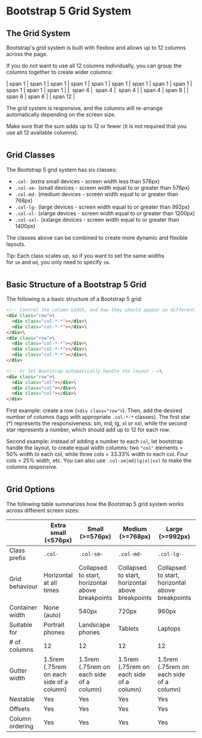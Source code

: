 Bootstrap 5 Grid System
=======================

The Grid System
---------------

Bootstrap's grid system is built with flexbox and allows up to 12 columns across the page.

If you do not want to use all 12 columns individually, you can group the columns together to create wider columns:

| span 1 | span 1 | span 1 | span 1 | span 1 | span 1 | span 1 | span 1 | span 1 | span 1 | span 1 | span 1 |
|  span 4 |  span 4 |  span 4 |
| span 4 | span 8 |
| span 6 | span 6 |
| span 12 |

The grid system is responsive, and the columns will re-arrange automatically depending on the screen size.

Make sure that the sum adds up to 12 or fewer (it is not required that you use all 12 available columns).

#

Grid Classes
------------

The Bootstrap 5 grid system has six classes:

-   `.col-` (extra small devices - screen width less than 576px)
-   `.col-sm-` (small devices - screen width equal to or greater than 576px)
-   `.col-md-` (medium devices - screen width equal to or greater than 768px)
-   `.col-lg-` (large devices - screen width equal to or greater than 992px)
-   `.col-xl-` (xlarge devices - screen width equal to or greater than 1200px)
-   `.col-xxl-` (xxlarge devices - screen width equal to or greater than 1400px)

The classes above can be combined to create more dynamic and flexible layouts.

Tip: Each class scales up, so if you want to set the same widths for `sm` and `md`, you only need to specify `sm`.

#

Basic Structure of a Bootstrap 5 Grid
-------------------------------------

The following is a basic structure of a Bootstrap 5 grid:
``` html
<!-- Control the column width, and how they should appear on different devices -->\
<div class="row">\
  <div class="col-*-*"></div>\
  <div class="col-*-*"></div>\
</div>\
<div class="row">\
  <div class="col-*-*"></div>\
  <div class="col-*-*"></div>\
  <div class="col-*-*"></div>\
</div>

<!-- Or let Bootstrap automatically handle the layout -->\
<div class="row">\
  <div class="col"></div>\
  <div class="col"></div>\
  <div class="col"></div>\
</div>
```
 
First example: create a row (`<div class="row">`). Then, add the desired number of columns (tags with appropriate `.col-*-*` classes). The first star (*) represents the responsiveness: sm, md, lg, xl or xxl, while the second star represents a number, which should add up to 12 for each row.

Second example: instead of adding a number to each `col`, let bootstrap handle the layout, to create equal width columns: two `"col"` elements = 50% width to each col, while three cols = 33.33% width to each col. Four cols = 25% width, etc. You can also use `.col-sm|md|lg|xl|xxl` to make the columns responsive.

#

Grid Options
------------

The following table summarizes how the Bootstrap 5 grid system works across different screen sizes:

|   | Extra small (<576px) | Small (>=576px) | Medium (>=768px) | Large (>=992px) | Extra Large (>=1200px) | XXL (>=1400px) |
|---|---|---|---|---|---|---|
| Class prefix | `.col-` | `.col-sm-` | `.col-md-` | `.col-lg-` | `.col-xl-` | `.col-xxl-` |
| Grid behaviour | Horizontal at all times | Collapsed to start, horizontal above breakpoints | Collapsed to start, horizontal above breakpoints | Collapsed to start, horizontal above breakpoints | Collapsed to start, horizontal above breakpoints | Collapsed to start, horizontal above breakpoints |
| Container width | None (auto) | 540px | 720px | 960px | 1140px | 1320px |
| Suitable for | Portrait phones | Landscape phones | Tablets | Laptops | Laptops and Desktops | Laptops and Desktops |
| # of columns | 12 | 12 | 12 | 12 | 12 | 12 |
| Gutter width | 1.5rem (.75rem on each side of a column) | 1.5rem (.75rem on each side of a column) | 1.5rem (.75rem on each side of a column) | 1.5rem (.75rem on each side of a column) | 1.5rem (.75rem on each side of a column) | 1.5rem (.75rem on each side of a column) |
| Nestable | Yes | Yes | Yes | Yes | Yes | Yes |
| Offsets | Yes | Yes | Yes | Yes | Yes | Yes |
| Column ordering | Yes | Yes | Yes | Yes | Yes | Yes |